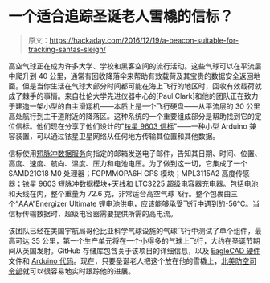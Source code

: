 # 一个适合追踪圣诞老人雪橇的信标？

> 原文：<https://hackaday.com/2016/12/19/a-beacon-suitable-for-tracking-santas-sleigh/>

高空气球正在成为许多大学、学校和黑客空间的流行活动。这些气球可以在平流层中爬升到 40 公里，通常有回收降落伞来帮助有效载荷及其宝贵的数据安全返回地面。但是当你生活在气球大部分时间都可能在海上飞行的地区时，回收有效载荷就成了棘手的事情。来自杜伦大学先进仪器中心的[Paul Clark]和他的团队正在致力于建造一架小型的自主滑翔机——本质上是一个飞行硬盘——从平流层的 30 公里高处航行到主干道附近的降落区。这种系统的一个重要组成部分是帮助找到它的定位信标。他们现在分享了他们设计的"[铱星 9603 信标](https://github.com/PaulZC/Iridium_9603_Beacon)"——一种小型 Arduino 兼容装置，可以通过铱星卫星网络从任何地方传输其位置和其他数据。

信标使用[短脉冲数据服务](https://www.iridium.com/services/details/iridium-sbd)向指定的邮箱发送电子邮件，告知其日期、时间、位置、高度、速度、航向、温度、压力和电池电压。为了做到这一切，它集成了一个 SAMD21G18 M0 处理器；FGPMMOPA6H GPS 模块；MPL3115A2 高度传感器；铱星 9603 短脉冲数据模块+天线和 LTC3225 超级电容器充电器。包括电池和天线在内，整个重量为 72.6 克，非常适合高空气球飞行。整个包裹由三个“AAA”Energizer Ultimate 锂电池供电，应该能够承受飞行中遇到的-56°C。当信标传输数据时，超级电容器需要提供所需的高电流。

该团队已经在美国宇航局哥伦比亚科学气球设施的气球飞行中测试了单个组件，最高可达 35 公里，第一个生产单元将在一个小得多的气球上飞行，大约在圣诞节期间从英国发射。GitHub 存储库包含关于该项目的详细信息，以及 [EagleCAD 硬件](https://github.com/PaulZC/Iridium_9603_Beacon/tree/master/Eagle/V1)文件和 [Arduino 代码](https://github.com/PaulZC/Iridium_9603_Beacon/tree/master/Arduino/Iridium9603Beacon)。现在，只要圣诞老人把这个放在他的雪橇上，[北美防空司令部](http://www.noradsanta.org/)就可以很容易地实时跟踪他的进展。